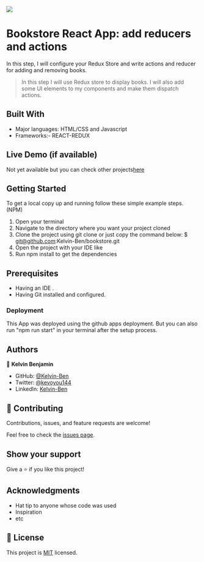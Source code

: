 ![](https://img.shields.io/badge/Microverse-blueviolet)

# Bookstore React App: add reducers and actions
In this step, I will configure your Redux Store and write actions and reducer for adding and removing books. 
>In this step I will use Redux store to display books. I will also add some UI elements to my components and make them dispatch actions.

## Built With

- Major languages: HTML/CSS and Javascript
- Frameworks:- REACT-REDUX

## Live Demo (if available)

Not yet available but you can check other projects[here](https://github.com/Kelvin-Ben)


## Getting Started

To get a local copy up and running follow these simple example steps. (NPM)

1. Open your terminal
2. Navigate to the directory where you want your project cloned
3. Clone the project using git clone or just copy the command below:
$ git@github.com:Kelvin-Ben/bookstore.git
4. Open the project with your IDE like
5. Run npm install to get the dependencies

## Prerequisites

- Having an IDE .
- Having Git installed and configured.

### Deployment

This App was deployed using the github apps deployment. But you can also run "npm run start" in your terminal after the setup process.

## Authors

👤 **Kelvin Benjamin**

- GitHub: [@Kelvin-Ben](https://github.com/Kelvin-Ben)
- Twitter: [@kevoyou144](https://twitter.com/kevoyout144)
- LinkedIn: [Kelvin-Ben](https://www.linkedin.com/in/kelvin-ben-323043173/)


## 🤝 Contributing

Contributions, issues, and feature requests are welcome!

Feel free to check the [issues page](../../issues/).

## Show your support

Give a ⭐️ if you like this project!

## Acknowledgments

- Hat tip to anyone whose code was used
- Inspiration
- etc

## 📝 License

This project is [MIT](./LICENSE) licensed.